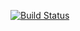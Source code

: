 [![Build Status](https://travis-ci.org/bow017/cse110labproject.svg?branch=master)](https://travis-ci.org/bow017/cse110labproject)
